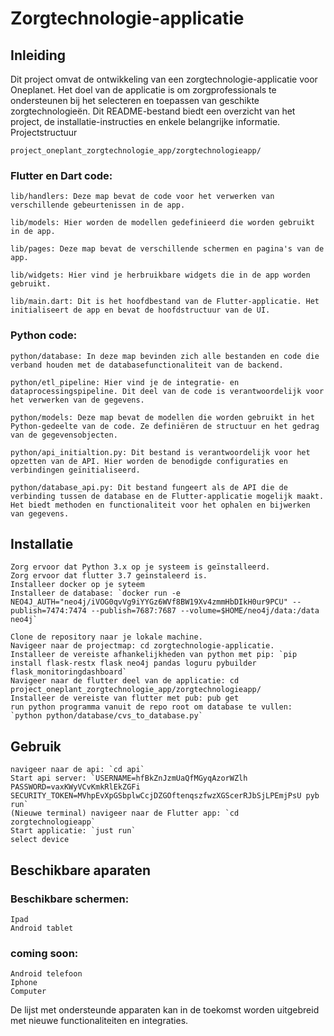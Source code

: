 # Zorgtechnologie-applicatie
## Inleiding

Dit project omvat de ontwikkeling van een zorgtechnologie-applicatie voor Oneplanet. Het doel van de applicatie is om zorgprofessionals te ondersteunen bij het selecteren en toepassen van geschikte zorgtechnologieën. Dit README-bestand biedt een overzicht van het project, de installatie-instructies en enkele belangrijke informatie.
Projectstructuur

    project_oneplant_zorgtechnologie_app/zorgtechnologieapp/

### Flutter en Dart code:

    lib/handlers: Deze map bevat de code voor het verwerken van verschillende gebeurtenissen in de app.

    lib/models: Hier worden de modellen gedefinieerd die worden gebruikt in de app.

    lib/pages: Deze map bevat de verschillende schermen en pagina's van de app.

    lib/widgets: Hier vind je herbruikbare widgets die in de app worden gebruikt.

    lib/main.dart: Dit is het hoofdbestand van de Flutter-applicatie. Het initialiseert de app en bevat de hoofdstructuur van de UI.

### Python code:

    python/database: In deze map bevinden zich alle bestanden en code die verband houden met de databasefunctionaliteit van de backend.

    python/etl_pipeline: Hier vind je de integratie- en dataprocessingspipeline. Dit deel van de code is verantwoordelijk voor het verwerken van de gegevens.

    python/models: Deze map bevat de modellen die worden gebruikt in het Python-gedeelte van de code. Ze definiëren de structuur en het gedrag van de gegevensobjecten.

    python/api_initialtion.py: Dit bestand is verantwoordelijk voor het opzetten van de API. Hier worden de benodigde configuraties en verbindingen geïnitialiseerd.

    python/database_api.py: Dit bestand fungeert als de API die de verbinding tussen de database en de Flutter-applicatie mogelijk maakt. Het biedt methoden en functionaliteit voor het ophalen en bijwerken van gegevens.


## Installatie

    Zorg ervoor dat Python 3.x op je systeem is geïnstalleerd.
    Zorg ervoor dat flutter 3.7 geinstaleerd is. 
    Installeer docker op je syteem
    Installeer de database: `docker run -e NEO4J_AUTH="neo4j/iVOG0qvVg9iYYGz6WVf8BW19Xv4zmmHbDIkH0ur9PCU" --publish=7474:7474 --publish=7687:7687 --volume=$HOME/neo4j/data:/data neo4j`

    Clone de repository naar je lokale machine.
    Navigeer naar de projectmap: cd zorgtechnologie-applicatie.
    Installeer de vereiste afhankelijkheden van python met pip: `pip install flask-restx flask neo4j pandas loguru pybuilder flask_monitoringdashboard`
    Navigeer naar de flutter deel van de applicatie: cd project_oneplant_zorgtechnologie_app/zorgtechnologieapp/
    Installeer de vereiste van flutter met pub: pub get
    run python programma vanuit de repo root om database te vullen: `python python/database/cvs_to_database.py`

## Gebruik

    navigeer naar de api: `cd api`
    Start api server: `USERNAME=hfBkZnJzmUaQfMGyqAzorWZlh PASSWORD=vaxKWyVCvKmkRlEkZGFi SECURITY_TOKEN=MVhpEvXpGSbplwCcjDZGOftenqszfwzXGScerRJbSjLPEmjPsU pyb run`
    (Nieuwe terminal) navigeer naar de Flutter app: `cd zorgtechnologieapp`
    Start applicatie: `just run`
    select device

## Beschikbare aparaten

### Beschikbare schermen:
    
    Ipad
    Android tablet

### coming soon: 

    Android telefoon
    Iphone
    Computer
    

De lijst met ondersteunde apparaten kan in de toekomst worden uitgebreid met nieuwe functionaliteiten en integraties.
